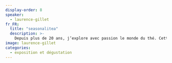 ```yaml
---
display-order: 8
speaker:
  - laurence-gillet
fr_FR:
  title: "seasonalitea"
  description: >-
    Depuis plus de 20 ans, j’explore avec passion le monde du thé. Cette boisson du quotidien nous invite à ralentir,   à savourer, à nous recentrer. Je sélectionne et j’importe des thés en direct d’Asie, en lien étroit avec des petits producteurs engagés, qui cultivent leur terroir avec respect et exigence.Je collabore aussi avec des artisans céramistes français, pour créer des objets uniques, faits main, qui subliment le moment de la dégustation.
image: laurence-gillet
categories:
  - exposition et dégustation 
---
```

